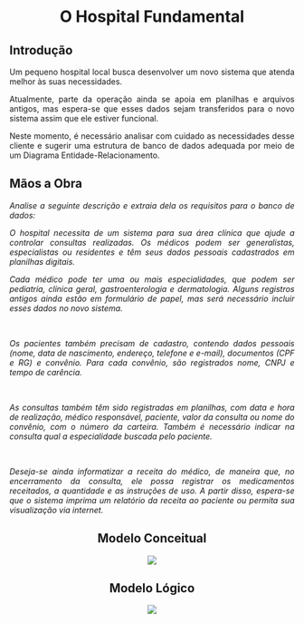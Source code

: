 <div align="center">
  <h1>O Hospital Fundamental</h1>
</div>

<div align="justify">
  <h2>Introdução</h2>
<div>
    <p>Um pequeno hospital local busca desenvolver um novo sistema que atenda melhor às suas necessidades.</p>
    </p>Atualmente, parte da operação ainda se apoia em planilhas e arquivos antigos, mas espera-se que esses dados sejam transferidos para o novo sistema assim que ele estiver funcional.</p>
    <p>Neste momento, é necessário analisar com cuidado as necessidades desse cliente e sugerir uma estrutura de banco de dados adequada por meio de um Diagrama Entidade-Relacionamento.</p>
  </div>
</div>

<div align="justify">
  <h2>Mãos a Obra</h2>
<div>
    <em>
      <p>Analise a seguinte descrição e extraia dela os requisitos para o banco de dados:</p>
      <p>O hospital necessita de um sistema para sua área clínica que ajude a controlar consultas realizadas. Os médicos podem ser generalistas, especialistas ou residentes e têm seus dados pessoais cadastrados em planilhas digitais.</p>
      <p>Cada médico pode ter uma ou mais especialidades, que podem ser pediatria, clínica geral, gastroenterologia e dermatologia. Alguns registros antigos ainda estão em formulário de papel, mas será necessário incluir esses dados no novo sistema.</p> <br>
      <p>Os pacientes também precisam de cadastro, contendo dados pessoais (nome, data de nascimento, endereço, telefone e e-mail), documentos (CPF e RG) e convênio. Para cada convênio, são registrados nome, CNPJ e tempo de carência.</p> <br>
      <p>As consultas também têm sido registradas em planilhas, com data e hora de realização, médico responsável, paciente, valor da consulta ou nome do convênio, com o número da carteira. Também é necessário indicar na consulta qual a especialidade buscada pelo paciente.</p> <br>
      <p>Deseja-se ainda informatizar a receita do médico, de maneira que, no encerramento da consulta, ele possa registrar os medicamentos receitados, a quantidade e as instruções de uso. A partir disso, espera-se que o sistema imprima um relatório da receita ao paciente ou permita sua visualização via internet.</p>
    </em>
  </div>
  
  <div>
    <div align="center">
      <h2>Modelo Conceitual</h2>
      <img src="https://github.com/DevPedroSantos/BancoDeDados/assets/102003471/9df4d74a-da05-4808-bd7c-6ed3ca4a6a38">
    </div>
    <div align="center">
      <h2>Modelo Lógico</h2>
      <img src="https://github.com/DevPedroSantos/BancoDeDados/assets/102003471/8ccaa8ab-4d6d-4968-a628-048bacf7723f">
    </div>
  </div>
</div>

